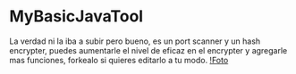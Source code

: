 # MyBasicJavaTool
La verdad ni la iba a subir pero bueno, es un port scanner y un hash encrypter, puedes aumentarle el nivel de eficaz en el encrypter y agregarle mas funciones, forkealo si quieres editarlo a tu modo.
[!Foto](https://cdn.discordapp.com/attachments/851486825024585799/884264239232090112/unknown.png)
